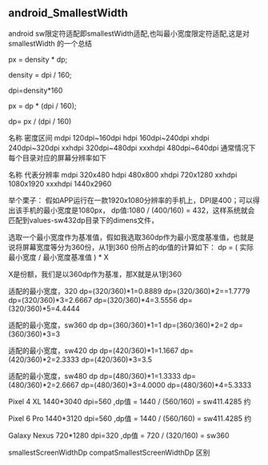 ## android_SmallestWidth
android  sw限定符适配即smallestWidth适配,也叫最小宽度限定符适配,这是对smallestWidth 的一个总结



px = density * dp;

density = dpi / 160;

dpi=density*160

px = dp * (dpi / 160);

dp= px / (dpi / 160) 

名称	密度区间
mdpi	120dpi~160dpi
hdpi	160dpi~240dpi
xhdpi	240dpi~320dpi
xxhdpi	320dpi~480dpi
xxxhdpi	480dpi~640dpi
通常情况下每个目录对应的屏幕分辨率如下

名称	代表分辨率
mdpi	320x480
hdpi	480x800
xhdpi	720x1280
xxhdpi	1080x1920
xxxhdpi	1440x2960

举个栗子：
假如APP运行在一款1920x1080分辨率的手机上，DPI是400；可以得出该手机的最小宽度是1080px，
dp值:1080 / (400/160) = 432，这样系统就会匹配到values-sw432dp目录下的dimens文件，

选取一个最小宽度作为基准值，假如我选取360dp作为最小宽度基准值，也就是说将屏幕宽度等分为360份，从1到360 份所占的dp值的计算如下：
dp = ( 实际最小宽度 / 最小宽度基准值 ) * X

X是份额，我们是以360dp作为基准，那X就是从1到360

适配的最小宽度，320
dp=(320/360)*1=0.8889
dp=(320/360)*2==1.7779
dp=(320/360)*3=2.6667
dp=(320/360)*4=3.5556
dp=(320/360)*5=4.4444


适配的最小宽度，sw360 dp
dp=(360/360)*1=1
dp=(360/360)*2=2
dp=(360/360)*3=3


适配的最小宽度，sw420 dp
dp=(420/360)*1=1.1667
dp=(420/360)*2=2.3333
dp=(420/360)*3=3.5


适配的最小宽度，sw480 dp
dp=(480/360)*1=1.3333
dp=(480/360)*2=2.6667
dp=(480/360)*3=4.0000
dp=(480/360)*4=5.3333


 
Pixel 4 XL 1440*3040  dpi=560 ,dp值 = 1440 / (560/160) = sw411.4285 约

Pixel 6 Pro  1440*3120 dpi=560 ,dp值 = 1440 / (560/160) = sw411.4285 约

Galaxy Nexus 720*1280 dpi=320 ,dp值 = 720 / (320/160) = sw360 

smallestScreenWidthDp compatSmallestScreenWidthDp 区别
